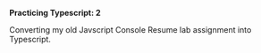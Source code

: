 **Practicing Typescript: 2**

Converting my old Javscript Console Resume lab assignment into Typescript.